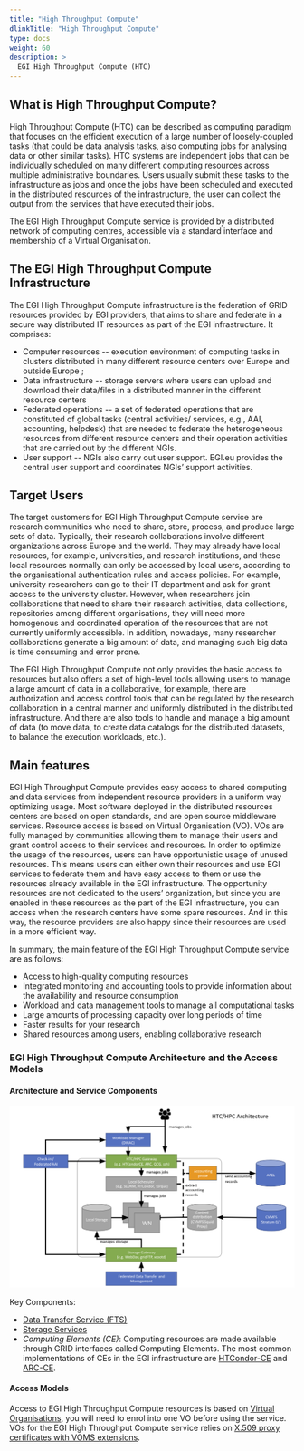 ```yaml
---
title: "High Throughput Compute"
dlinkTitle: "High Throughput Compute"
type: docs
weight: 60
description: >
  EGI High Throughput Compute (HTC)
---
```


## What is High Throughput Compute?

High Throughput Compute (HTC) can be described as computing paradigm that
focuses on the efficient execution of a large number of loosely-coupled tasks
(that could be data analysis tasks, also computing jobs for analysing data or
other similar tasks). HTC systems are independent jobs that can be individually
scheduled on many different computing resources across multiple administrative
boundaries. Users usually submit these tasks to the infrastructure as jobs and
once the jobs have been scheduled and executed in the distributed resources of
the infrastructure, the user can collect the output from the services that have
executed their jobs.

The EGI High Throughput Compute service is provided by a distributed network of
computing centres, accessible via a standard interface and membership of a
Virtual Organisation.

## The EGI High Throughput Compute Infrastructure

The EGI High Throughput Compute infrastructure is the federation of GRID
resources provided by EGI providers, that aims to share and federate in a secure
way distributed IT resources as part of the EGI infrastructure. It comprises:

- Computer resources -- execution environment of computing tasks in clusters
  distributed in many different resource centers over Europe and outside Europe
  ;
- Data infrastructure -- storage servers where users can upload and download
  their data/files in a distributed manner in the different resource centers
- Federated operations -- a set of federated operations that are constituted of
  global tasks (central activities/ services, e.g., AAI, accounting, helpdesk)
  that are needed to federate the heterogeneous resources from different
  resource centers and their operation activities that are carried out by the
  different NGIs.
- User support -- NGIs also carry out user support. EGI.eu provides the central
  user support and coordinates NGIs’ support activities.

## Target Users

The target customers for EGI High Throughput Compute service are research
communities who need to share, store, process, and produce large sets of data.
Typically, their research collaborations involve different organizations across
Europe and the world. They may already have local resources, for example,
universities, and research institutions, and these local resources normally can
only be accessed by local users, according to the organisational authentication
rules and access policies. For example, university researchers can go to their
IT department and ask for grant access to the university cluster. However, when
researchers join collaborations that need to share their research activities,
data collections, repositories among different organisations, they will need
more homogenous and coordinated operation of the resources that are not
currently uniformly accessible. In addition, nowadays, many researcher
collaborations generate a big amount of data, and managing such big data is time
consuming and error prone.

The EGI High Throughput Compute not only provides the basic access to resources
but also offers a set of high-level tools allowing users to manage a large
amount of data in a collaborative, for example, there are authorization and
access control tools that can be regulated by the research collaboration in a
central manner and uniformly distributed in the distributed infrastructure. And
there are also tools to handle and manage a big amount of data (to move data, to
create data catalogs for the distributed datasets, to balance the execution
workloads, etc.).

## Main features

EGI High Throughput Compute provides easy access to shared computing and data
services from independent resource providers in a uniform way optimizing usage.
Most software deployed in the distributed resources centers are based on open
standards, and are open source middleware services. Resource access is based on
Virtual Organisation (VO). VOs are fully managed by communities allowing them to
manage their users and grant control access to their services and resources. In
order to optimize the usage of the resources, users can have opportunistic usage
of unused resources. This means users can either own their resources and use EGI
services to federate them and have easy access to them or use the resources
already available in the EGI infrastructure. The opportunity resources are not
dedicated to the users’ organization, but since you are enabled in these
resources as the part of the EGI infrastructure, you can access when the
research centers have some spare resources. And in this way, the resource
providers are also happy since their resources are used in a more efficient way.

In summary, the main feature of the EGI High Throughput Compute service are as
follows:

- Access to high-quality computing resources
- Integrated monitoring and accounting tools to provide information about the
  availability and resource consumption
- Workload and data management tools to manage all computational tasks
- Large amounts of processing capacity over long periods of time
- Faster results for your research
- Shared resources among users, enabling collaborative research

### EGI High Throughput Compute Architecture and the Access Models

#### Architecture and Service Components

![EGI High Throughput Compute architecture](htc_archtecture.png)

Key Components:

- [Data Transfer Service (FTS)](../data-transfer/)
- [Storage Services](../online-storage/)
- _Computing Elements (CE)_: Computing resources are made available through GRID
  interfaces called Computing Elements. The most common implementations of CEs
  in the EGI infrastructure are
  [HTCondor-CE](https://htcondor-ce.readthedocs.io/en/latest/) and
  [ARC-CE](http://www.nordugrid.org/arc/ce/).

#### Access Models

Access to EGI High Throughput Compute resources is based on
[Virtual Organisations](../getting-started/#virtual-organisations-vos), you will
need to enrol into one VO before using the service. VOs for the EGI High
Throughput Compute service relies on
[X.509 proxy certificates with VOMS extensions](../check-in/voms).
